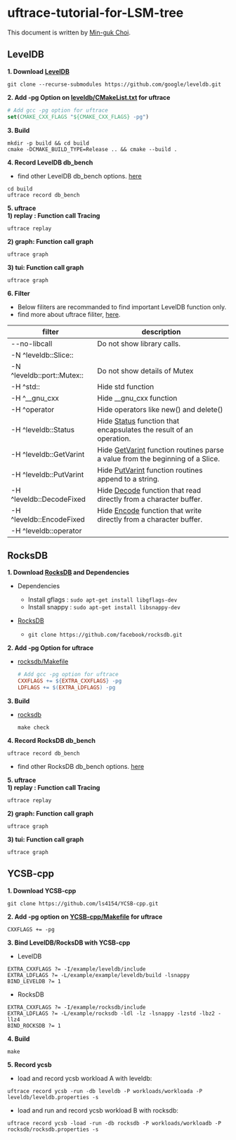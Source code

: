 # uftrace-tutorial-for-LSM-tree

This document is written by [Min-guk Choi](https://github.com/korea-choi).

## LevelDB
**1. Download [LevelDB](https://github.com/google/leveldb)**  
```
git clone --recurse-submodules https://github.com/google/leveldb.git
```

**2. Add -pg Option on [leveldb/CMakeList.txt](https://github.com/google/leveldb/blob/main/CMakeLists.txt) for uftrace**  
``` cmake
# Add gcc -pg option for uftrace
set(CMAKE_CXX_FLAGS "${CMAKE_CXX_FLAGS} -pg")
```

**3. Build**
  ```
  mkdir -p build && cd build
  cmake -DCMAKE_BUILD_TYPE=Release .. && cmake --build .
  ```

**4. Record LevelDB db_bench**
  - find other LevelDB db_bench options. [here](https://github.com/google/leveldb/blob/main/benchmarks/db_bench.cc)
  ```
  cd build
  uftrace record db_bench
  ```

**5. uftrace**  
**1) replay : Function call Tracing**  
```
uftrace replay
```

**2) graph: Function call graph**  
```
uftrace graph
```

**3) tui: Function call graph**  
```
uftrace graph
```
**6. Filter**  
  - Below filiters are recommanded to find important LevelDB function only.  
  - find more about uftrace filiter, [here](https://github.com/namhyung/uftrace/wiki/Filters).  

|filter|description|
|---|---|
|--no-libcall|Do not show library calls.|
|-N ^leveldb::Slice::||
|-N ^leveldb::port::Mutex::|Do not show details of Mutex|
|-H ^std::|Hide std function |
|-H ^__gnu_cxx|Hide __gnu_cxx function|
|-H ^operator|Hide operators like new() and delete()|
|-H ^leveldb::Status|Hide [Status](https://github.com/google/leveldb/blob/main/include/leveldb/status.h) function that encapsulates the result of an operation.|
|-H ^leveldb::GetVarint|Hide [GetVarint](https://github.com/google/leveldb/blob/main/util/coding.h) function routines parse a value from the beginning of a Slice.|
|-H ^leveldb::PutVarint|Hide [PutVarint](https://github.com/google/leveldb/blob/main/util/coding.h) function routines append to a string.|
|-H ^leveldb::DecodeFixed|Hide [Decode](https://github.com/google/leveldb/blob/main/util/coding.h) function that read directly from a character buffer.|
|-H ^leveldb::EncodeFixed|Hide [Encode](https://github.com/google/leveldb/blob/main/util/coding.h) function that write directly from a character buffer.|
|-H ^leveldb::operator||


## RocksDB
**1. Download [RocksDB](https://github.com/facebook/rocksdb/blob/main/INSTALL.md) and Dependencies**
* Dependencies
  - Install gflags : `sudo apt-get install libgflags-dev`
  - Install snappy : `sudo apt-get install libsnappy-dev`

* [RocksDB](https://github.com/facebook/rocksdb/blob/main/INSTALL.md)  
  - `git clone https://github.com/facebook/rocksdb.git`

**2. Add -pg Option for uftrace**
* [rocksdb/Makefile](https://github.com/facebook/rocksdb/blob/main/CMakeLists.txt)
  ``` Makefile
  # Add gcc -pg option for uftrace
  CXXFLAGS += ${EXTRA_CXXFLAGS} -pg
  LDFLAGS += $(EXTRA_LDFLAGS) -pg
  ```

**3. Build**
* [rocksdb](https://github.com/facebook/rocksdb/blob/main/INSTALL.md)
  ```
  make check
  ```

**4. Record RocksDB db_bench**
  ```
  uftrace record db_bench
  ```
  - find other RocksDB db_bench options. [here](https://github.com/facebook/rocksdb/wiki/Benchmarking-tools)

**5. uftrace**  
**1) replay : Function call Tracing**  
```
uftrace replay
```

**2) graph: Function call graph**  
```
uftrace graph
```

**3) tui: Function call graph**  
```
uftrace graph
```
## YCSB-cpp
**1. Download YCSB-cpp**
```
git clone https://github.com/ls4154/YCSB-cpp.git
```

**2. Add -pg option on [YCSB-cpp/Makefile](https://github.com/ls4154/YCSB-cpp/blob/master/Makefile) for uftrace**
```Make
CXXFLAGS += -pg
```

**3. Bind LevelDB/RocksDB with YCSB-cpp**
* LevelDB
```Make
EXTRA_CXXFLAGS ?= -I/example/leveldb/include
EXTRA_LDFLAGS ?= -L/example/example/leveldb/build -lsnappy
BIND_LEVELDB ?= 1
```
* RocksDB
```Make
EXTRA_CXXFLAGS ?= -I/example/rocksdb/include
EXTRA_LDFLAGS ?= -L/example/rocksdb -ldl -lz -lsnappy -lzstd -lbz2 -llz4
BIND_ROCKSDB ?= 1
```

**4. Build**
```
make
```

**5. Record ycsb**
- load and record ycsb workload A with leveldb:
```
uftrace record ycsb -run -db leveldb -P workloads/workloada -P leveldb/leveldb.properties -s
```
- load and run and record ycsb workload B with rocksdb:
```
uftrace record ycsb -load -run -db rocksdb -P workloads/workloadb -P rocksdb/rocksdb.properties -s
```



